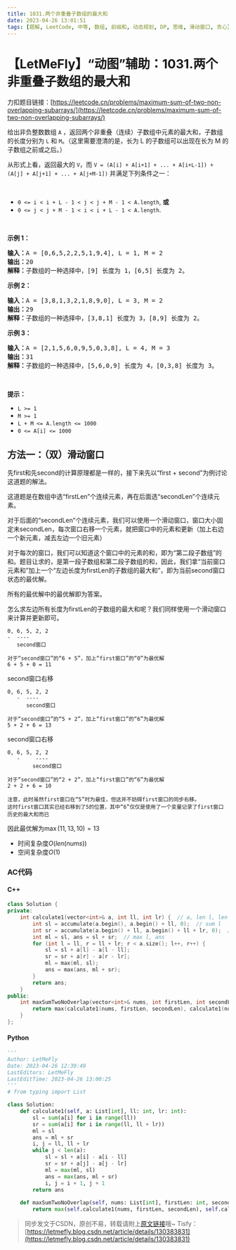 ```yaml
---
title: 1031.两个非重叠子数组的最大和
date: 2023-04-26 13:01:51
tags: [题解, LeetCode, 中等, 数组, 前缀和, 动态规划, DP, 思维, 滑动窗口, 贪心]
---
```


# 【LetMeFly】“动图”辅助：1031.两个非重叠子数组的最大和

力扣题目链接：[https://leetcode.cn/problems/maximum-sum-of-two-non-overlapping-subarrays/](https://leetcode.cn/problems/maximum-sum-of-two-non-overlapping-subarrays/)

<p>给出非负整数数组 <code>A</code> ，返回两个非重叠（连续）子数组中元素的最大和，子数组的长度分别为 <code>L</code> 和 <code>M</code>。（这里需要澄清的是，长为 L 的子数组可以出现在长为 M 的子数组之前或之后。）</p>

<p>从形式上看，返回最大的 <code>V</code>，而 <code>V = (A[i] + A[i+1] + ... + A[i+L-1]) + (A[j] + A[j+1] + ... + A[j+M-1])</code> 并满足下列条件之一：</p>

<p>&nbsp;</p>

<ul>
	<li><code>0 &lt;= i &lt; i + L - 1 &lt; j &lt; j + M - 1 &lt; A.length</code>, <strong>或</strong></li>
	<li><code>0 &lt;= j &lt; j + M - 1 &lt; i &lt; i + L - 1 &lt; A.length</code>.</li>
</ul>

<p>&nbsp;</p>

<p><strong>示例 1：</strong></p>

<pre>
<strong>输入：</strong>A = [0,6,5,2,2,5,1,9,4], L = 1, M = 2
<strong>输出：</strong>20
<strong>解释：</strong>子数组的一种选择中，[9] 长度为 1，[6,5] 长度为 2。
</pre>

<p><strong>示例 2：</strong></p>

<pre>
<strong>输入：</strong>A = [3,8,1,3,2,1,8,9,0], L = 3, M = 2
<strong>输出：</strong>29
<strong>解释：</strong>子数组的一种选择中，[3,8,1] 长度为 3，[8,9] 长度为 2。
</pre>

<p><strong>示例 3：</strong></p>

<pre>
<strong>输入：</strong>A = [2,1,5,6,0,9,5,0,3,8], L = 4, M = 3
<strong>输出：</strong>31
<strong>解释：</strong>子数组的一种选择中，[5,6,0,9] 长度为 4，[0,3,8] 长度为 3。</pre>

<p>&nbsp;</p>

<p><strong>提示：</strong></p>

<ul>
	<li><code>L &gt;= 1</code></li>
	<li><code>M &gt;= 1</code></li>
	<li><code>L + M &lt;= A.length &lt;= 1000</code></li>
	<li><code>0 &lt;= A[i] &lt;= 1000</code></li>
</ul>


    
## 方法一：（双）滑动窗口

先first和先second的计算原理都是一样的，接下来先以“first + second”为例讨论这道题的解法。

这道题是在数组中选“firstLen”个连续元素，再在后面选“secondLen”个连续元素。

对于后面的“secondLen”个连续元素，我们可以使用一个滑动窗口，窗口大小固定未secondLen，每次窗口右移一个元素，就把窗口中的元素和更新（加上右边一个新元素，减去左边一个旧元素）

对于每次的窗口，我们可以知道这个窗口中的元素的和，即为“第二段子数组”的和。题目让求的，是第一段子数组和第二段子数组的和，因此，我们拿“当前窗口元素和”加上一个“左边长度为firstLen的子数组的最大和”，即为当前second窗口状态的最优解。

所有的最优解中的最优解即为答案。

怎么求左边所有长度为firstLen的子数组的最大和呢？我们同样使用一个滑动窗口来计算并更新即可。

```
0, 6, 5, 2, 2
-  ----
   second窗口

对于“second窗口”的“6 + 5”，加上“first窗口”的“0”为最优解
6 + 5 + 0 = 11
```

second窗口右移

```
0, 6, 5, 2, 2
   -  ----
      second窗口

对于“second窗口”的“5 + 2”，加上“first窗口”的“6”为最优解
5 + 2 + 6 = 13
```

second窗口右移

```
0, 6, 5, 2, 2
   -     ----
        second窗口

对于“second窗口”的“2 + 2”，加上“first窗口”的“6”为最优解
2 + 2 + 6 = 10

注意，此时虽然first窗口在“5”时为最佳，但这并不妨碍first窗口的同步右移。
这时first窗口其实已经右移到了5的位置，其中“6”仅仅是使用了一个变量记录了first窗口历史的最大和而已
```

因此最优解为$\max(11, 13, 10)=13$

+ 时间复杂度$O(len(nums))$
+ 空间复杂度$O(1)$

### AC代码

#### C++

```cpp
class Solution {
private:
    int calculate1(vector<int>& a, int ll, int lr) {  // a, len l, len r
        int sl = accumulate(a.begin(), a.begin() + ll, 0);  // sum l
        int sr = accumulate(a.begin() + ll, a.begin() + ll + lr, 0);  // sum r
        int ml = sl, ans = sl + sr;  // max l, ans
        for (int l = ll, r = ll + lr; r < a.size(); l++, r++) {
            sl = sl + a[l] - a[l - ll];
            sr = sr + a[r] - a[r - lr];
            ml = max(ml, sl);
            ans = max(ans, ml + sr);
        }
        return ans;
    }
public:
    int maxSumTwoNoOverlap(vector<int>& nums, int firstLen, int secondLen) {
        return max(calculate1(nums, firstLen, secondLen), calculate1(nums, secondLen, firstLen));
    }
};
```

#### Python

```python
'''
Author: LetMeFly
Date: 2023-04-26 12:39:49
LastEditors: LetMeFly
LastEditTime: 2023-04-26 13:00:25
'''
# from typing import List

class Solution:
    def calculate1(self, a: List[int], ll: int, lr: int):
        sl = sum(a[i] for i in range(ll))
        sr = sum(a[i] for i in range(ll, ll + lr))
        ml = sl
        ans = ml + sr
        i, j = ll, ll + lr
        while j < len(a):
            sl = sl + a[i] - a[i - ll]
            sr = sr + a[j] - a[j - lr]
            ml = max(ml, sl)
            ans = max(ans, ml + sr)
            i, j = i + 1, j + 1
        return ans        
    
    def maxSumTwoNoOverlap(self, nums: List[int], firstLen: int, secondLen: int) -> int:
        return max(self.calculate1(nums, firstLen, secondLen), self.calculate1(nums, secondLen, firstLen))
```

> 同步发文于CSDN，原创不易，转载请附上[原文链接](https://blog.letmefly.xyz/2023/04/26/LeetCode%201031.%E4%B8%A4%E4%B8%AA%E9%9D%9E%E9%87%8D%E5%8F%A0%E5%AD%90%E6%95%B0%E7%BB%84%E7%9A%84%E6%9C%80%E5%A4%A7%E5%92%8C/)哦~
> Tisfy：[https://letmefly.blog.csdn.net/article/details/130383831](https://letmefly.blog.csdn.net/article/details/130383831)
